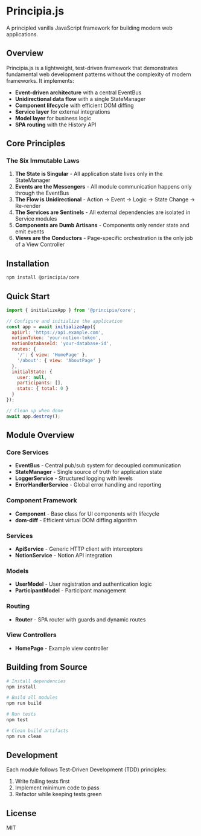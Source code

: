# Principia.js

A principled vanilla JavaScript framework for building modern web applications.

## Overview

Principia.js is a lightweight, test-driven framework that demonstrates fundamental web development patterns without the complexity of modern frameworks. It implements:

- **Event-driven architecture** with a central EventBus
- **Unidirectional data flow** with a single StateManager
- **Component lifecycle** with efficient DOM diffing
- **Service layer** for external integrations
- **Model layer** for business logic
- **SPA routing** with the History API

## Core Principles

### The Six Immutable Laws

1. **The State is Singular** - All application state lives only in the StateManager
2. **Events are the Messengers** - All module communication happens only through the EventBus
3. **The Flow is Unidirectional** - Action → Event → Logic → State Change → Re-render
4. **The Services are Sentinels** - All external dependencies are isolated in Service modules
5. **Components are Dumb Artisans** - Components only render state and emit events
6. **Views are the Conductors** - Page-specific orchestration is the only job of a View Controller

## Installation

```bash
npm install @principia/core
```

## Quick Start

```javascript
import { initializeApp } from '@principia/core';

// Configure and initialize the application
const app = await initializeApp({
  apiUrl: 'https://api.example.com',
  notionToken: 'your-notion-token',
  notionDatabaseId: 'your-database-id',
  routes: {
    '/': { view: 'HomePage' },
    '/about': { view: 'AboutPage' }
  },
  initialState: {
    user: null,
    participants: [],
    stats: { total: 0 }
  }
});

// Clean up when done
await app.destroy();
```

## Module Overview

### Core Services

- **EventBus** - Central pub/sub system for decoupled communication
- **StateManager** - Single source of truth for application state
- **LoggerService** - Structured logging with levels
- **ErrorHandlerService** - Global error handling and reporting

### Component Framework

- **Component** - Base class for UI components with lifecycle
- **dom-diff** - Efficient virtual DOM diffing algorithm

### Services

- **ApiService** - Generic HTTP client with interceptors
- **NotionService** - Notion API integration

### Models

- **UserModel** - User registration and authentication logic
- **ParticipantModel** - Participant management

### Routing

- **Router** - SPA router with guards and dynamic routes

### View Controllers

- **HomePage** - Example view controller

## Building from Source

```bash
# Install dependencies
npm install

# Build all modules
npm run build

# Run tests
npm test

# Clean build artifacts
npm run clean
```

## Development

Each module follows Test-Driven Development (TDD) principles:

1. Write failing tests first
2. Implement minimum code to pass
3. Refactor while keeping tests green

## License

MIT
